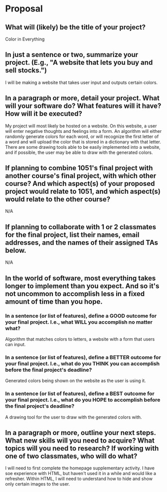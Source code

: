 # Proposal

## What will (likely) be the title of your project?

Color in Everything

## In just a sentence or two, summarize your project. (E.g., "A website that lets you buy and sell stocks.")

I will be making a website that takes user input and outputs certain colors.

## In a paragraph or more, detail your project. What will your software do? What features will it have? How will it be executed?

My project will most likely be hosted on a website. On this website, a user will enter negative thoughts and feelings into a form. An algorithm will either randomly generate colors for each word, or will recognize the first letter of a word and will upload the color that is stored in a dictionary with that letter. There are some drawing tools able to be easily implemented into a website, and if possible, the user may be able to draw with the generated colors. 

## If planning to combine 1051's final project with another course's final project, with which other course? And which aspect(s) of your proposed project would relate to 1051, and which aspect(s) would relate to the other course?

N/A

## If planning to collaborate with 1 or 2 classmates for the final project, list their names, email addresses, and the names of their assigned TAs below.

N/A

## In the world of software, most everything takes longer to implement than you expect. And so it's not uncommon to accomplish less in a fixed amount of time than you hope.

### In a sentence (or list of features), define a GOOD outcome for your final project. I.e., what WILL you accomplish no matter what?

Algorithm that matches colors to letters, a website with a form that users can input.

### In a sentence (or list of features), define a BETTER outcome for your final project. I.e., what do you THINK you can accomplish before the final project's deadline?

Generated colors being shown on the website as the user is using it.

### In a sentence (or list of features), define a BEST outcome for your final project. I.e., what do you HOPE to accomplish before the final project's deadline?

A drawing tool for the user to draw with the generated colors with.

## In a paragraph or more, outline your next steps. What new skills will you need to acquire? What topics will you need to research? If working with one of two classmates, who will do what?

I will need to first complete the homepage supplementary activity. I have soe experience with HTML, but haven't used it in a while and would like a refresher. Within HTML, I will need to understand how to hide and show only certain images to the user.
